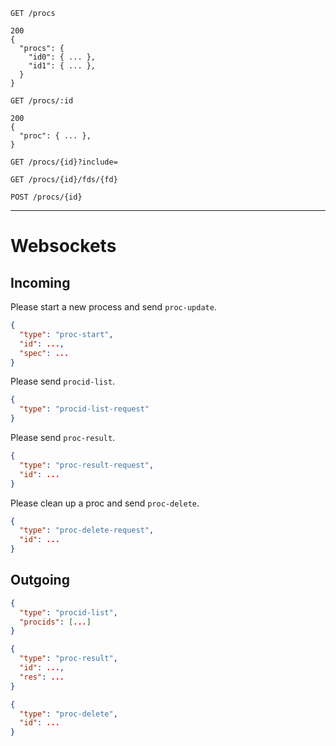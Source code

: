 
```
GET /procs

200
{
  "procs": {
    "id0": { ... },
    "id1": { ... },
  }
}
```

```
GET /procs/:id

200
{
  "proc": { ... },
}
```

```
GET /procs/{id}?include=
```

```
GET /procs/{id}/fds/{fd}
```

```
POST /procs/{id}
```

---

# Websockets

## Incoming

Please start a new process and send `proc-update`.
```json
{
  "type": "proc-start",
  "id": ...,
  "spec": ...
}
```

Please send `procid-list`.
```json
{
  "type": "procid-list-request"
}
```

Please send `proc-result`.
```json
{
  "type": "proc-result-request",
  "id": ...
}
```

Please clean up a proc and send `proc-delete`.
```json
{
  "type": "proc-delete-request",
  "id": ...
}
```



## Outgoing

```json
{
  "type": "procid-list",
  "procids": [...]
}
```

```json
{
  "type": "proc-result",
  "id": ...,
  "res": ...
}
```

```json
{
  "type": "proc-delete",
  "id": ...
}
```

